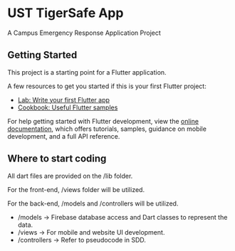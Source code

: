 # UST TigerSafe App

A Campus Emergency Response Application Project

## Getting Started

This project is a starting point for a Flutter application.

A few resources to get you started if this is your first Flutter project:

- [Lab: Write your first Flutter app](https://docs.flutter.dev/get-started/codelab)
- [Cookbook: Useful Flutter samples](https://docs.flutter.dev/cookbook)

For help getting started with Flutter development, view the
[online documentation](https://docs.flutter.dev/), which offers tutorials,
samples, guidance on mobile development, and a full API reference.

## Where to start coding

All dart files are provided on the /lib folder. 

For the front-end, /views folder will be utilized. 

For the back-end, /models and /controllers will be utilized.

- /models -> Firebase database access and Dart classes to represent the data. 
- /views -> For mobile and website UI development.
- /controllers -> Refer to pseudocode in SDD.
